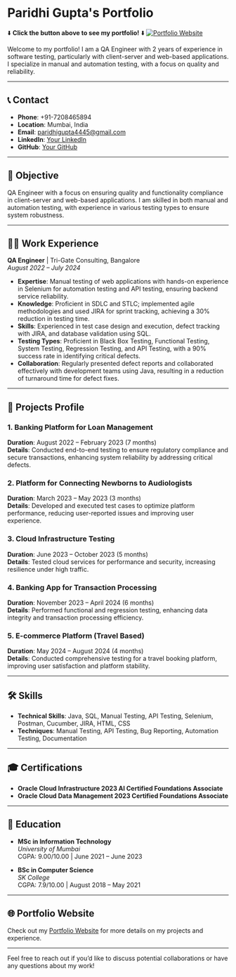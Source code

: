 # Paridhi Gupta's Portfolio

⬇️ **Click the button above to see my portfolio!** ⬇️
[![Portfolio Website](https://img.shields.io/badge/Portfolio-Online-brightgreen)](https://paridhi-gupta-17.github.io/paridhi.io/)  


Welcome to my portfolio! I am a QA Engineer with 2 years of experience in software testing, particularly with client-server and web-based applications. I specialize in manual and automation testing, with a focus on quality and reliability.


---

## 📞 Contact
- **Phone**: +91-7208465894
- **Location**: Mumbai, India
- **Email**: [paridhigupta4445@gmail.com](mailto:paridhigupta4445@gmail.com)
- **LinkedIn**: [Your LinkedIn](https://linkedin.com/in/your-profile)
- **GitHub**: [Your GitHub](https://github.com/your-username)

---

## 🎯 Objective
QA Engineer with a focus on ensuring quality and functionality compliance in client-server and web-based applications. I am skilled in both manual and automation testing, with experience in various testing types to ensure system robustness.

---

## 🧑‍💼 Work Experience
**QA Engineer** | Tri-Gate Consulting, Bangalore  
_August 2022 – July 2024_

- **Expertise**: Manual testing of web applications with hands-on experience in Selenium for automation testing and API testing, ensuring backend service reliability.
- **Knowledge**: Proficient in SDLC and STLC; implemented agile methodologies and used JIRA for sprint tracking, achieving a 30% reduction in testing time.
- **Skills**: Experienced in test case design and execution, defect tracking with JIRA, and database validation using SQL.
- **Testing Types**: Proficient in Black Box Testing, Functional Testing, System Testing, Regression Testing, and API Testing, with a 90% success rate in identifying critical defects.
- **Collaboration**: Regularly presented defect reports and collaborated effectively with development teams using Java, resulting in a reduction of turnaround time for defect fixes.

---

## 📂 Projects Profile

### 1. Banking Platform for Loan Management
**Duration**: August 2022 – February 2023 (7 months)  
**Details**: Conducted end-to-end testing to ensure regulatory compliance and secure transactions, enhancing system reliability by addressing critical defects.

### 2. Platform for Connecting Newborns to Audiologists
**Duration**: March 2023 – May 2023 (3 months)  
**Details**: Developed and executed test cases to optimize platform performance, reducing user-reported issues and improving user experience.

### 3. Cloud Infrastructure Testing
**Duration**: June 2023 – October 2023 (5 months)  
**Details**: Tested cloud services for performance and security, increasing resilience under high traffic.

### 4. Banking App for Transaction Processing
**Duration**: November 2023 – April 2024 (6 months)  
**Details**: Performed functional and regression testing, enhancing data integrity and transaction processing efficiency.

### 5. E-commerce Platform (Travel Based)
**Duration**: May 2024 – August 2024 (4 months)  
**Details**: Conducted comprehensive testing for a travel booking platform, improving user satisfaction and platform stability.

---

## 🛠️ Skills

- **Technical Skills**: Java, SQL, Manual Testing, API Testing, Selenium, Postman, Cucumber, JIRA, HTML, CSS
- **Techniques**: Manual Testing, API Testing, Bug Reporting, Automation Testing, Documentation

---

## 🎓 Certifications

- **Oracle Cloud Infrastructure 2023 AI Certified Foundations Associate**
- **Oracle Cloud Data Management 2023 Certified Foundations Associate**

---

## 📘 Education

- **MSc in Information Technology**  
  _University of Mumbai_  
  CGPA: 9.00/10.00 | June 2021 – June 2023

- **BSc in Computer Science**  
  _SK College_  
  CGPA: 7.9/10.00 | August 2018 – May 2021

---

## 🌐 Portfolio Website
Check out my [Portfolio Website](https://paridhi-gupta-17.github.io/paridhi.io/) for more details on my projects and experience.

---

Feel free to reach out if you’d like to discuss potential collaborations or have any questions about my work!

